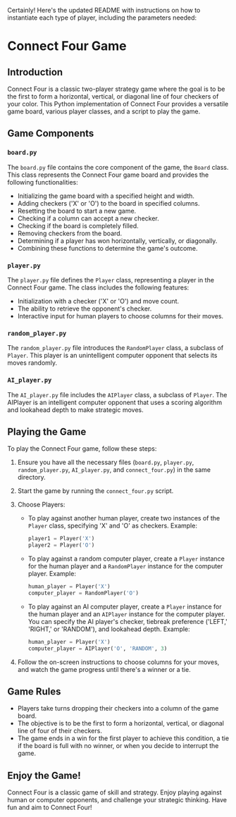 Certainly! Here's the updated README with instructions on how to instantiate each type of player, including the parameters needed:

# Connect Four Game

## Introduction

Connect Four is a classic two-player strategy game where the goal is to be the first to form a horizontal, vertical, or diagonal line of four checkers of your color. This Python implementation of Connect Four provides a versatile game board, various player classes, and a script to play the game.

## Game Components

### `board.py`

The `board.py` file contains the core component of the game, the `Board` class. This class represents the Connect Four game board and provides the following functionalities:

- Initializing the game board with a specified height and width.
- Adding checkers ('X' or 'O') to the board in specified columns.
- Resetting the board to start a new game.
- Checking if a column can accept a new checker.
- Checking if the board is completely filled.
- Removing checkers from the board.
- Determining if a player has won horizontally, vertically, or diagonally.
- Combining these functions to determine the game's outcome.

### `player.py`

The `player.py` file defines the `Player` class, representing a player in the Connect Four game. The class includes the following features:

- Initialization with a checker ('X' or 'O') and move count.
- The ability to retrieve the opponent's checker.
- Interactive input for human players to choose columns for their moves.

### `random_player.py`

The `random_player.py` file introduces the `RandomPlayer` class, a subclass of `Player`. This player is an unintelligent computer opponent that selects its moves randomly.

### `AI_player.py`

The `AI_player.py` file includes the `AIPlayer` class, a subclass of `Player`. The AIPlayer is an intelligent computer opponent that uses a scoring algorithm and lookahead depth to make strategic moves.

## Playing the Game

To play the Connect Four game, follow these steps:

1. Ensure you have all the necessary files (`board.py`, `player.py`, `random_player.py`, `AI_player.py`, and `connect_four.py`) in the same directory.

2. Start the game by running the `connect_four.py` script.

3. Choose Players:
   - To play against another human player, create two instances of the `Player` class, specifying 'X' and 'O' as checkers. Example:
     ```python
     player1 = Player('X')
     player2 = Player('O')
     ```
   - To play against a random computer player, create a `Player` instance for the human player and a `RandomPlayer` instance for the computer player. Example:
     ```python
     human_player = Player('X')
     computer_player = RandomPlayer('O')
     ```
   - To play against an AI computer player, create a `Player` instance for the human player and an `AIPlayer` instance for the computer player. You can specify the AI player's checker, tiebreak preference ('LEFT,' 'RIGHT,' or 'RANDOM'), and lookahead depth. Example:
     ```python
     human_player = Player('X')
     computer_player = AIPlayer('O', 'RANDOM', 3)
     ```

4. Follow the on-screen instructions to choose columns for your moves, and watch the game progress until there's a winner or a tie.

## Game Rules

- Players take turns dropping their checkers into a column of the game board.
- The objective is to be the first to form a horizontal, vertical, or diagonal line of four of their checkers.
- The game ends in a win for the first player to achieve this condition, a tie if the board is full with no winner, or when you decide to interrupt the game.

## Enjoy the Game!

Connect Four is a classic game of skill and strategy. Enjoy playing against human or computer opponents, and challenge your strategic thinking. Have fun and aim to Connect Four!